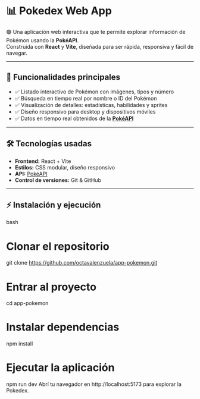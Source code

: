 # 📊 Pokedex Web App

🟢 Una aplicación web interactiva que te permite explorar información de Pokémon usando la **PokéAPI**.  
Construida con **React** y **Vite**, diseñada para ser rápida, responsiva y fácil de navegar.

---

## 🧰 Funcionalidades principales

- ✅ Listado interactivo de Pokémon con imágenes, tipos y número  
- ✅ Búsqueda en tiempo real por nombre o ID del Pokémon  
- ✅ Visualización de detalles: estadísticas, habilidades y sprites  
- ✅ Diseño responsivo para desktop y dispositivos móviles  
- ✅ Datos en tiempo real obtenidos de la **[PokéAPI](https://pokeapi.co/)**  

---

## 🛠 Tecnologías usadas

- **Frontend:** React + Vite  
- **Estilos:** CSS modular, diseño responsivo  
- **API:** [PokéAPI](https://pokeapi.co/)  
- **Control de versiones:** Git & GitHub  

---

## ⚡ Instalación y ejecución

bash
# Clonar el repositorio
git clone https://github.com/octavalenzuela/app-pokemon.git

# Entrar al proyecto
cd app-pokemon

# Instalar dependencias
npm install

# Ejecutar la aplicación
npm run dev
Abrí tu navegador en http://localhost:5173 para explorar la Pokedex.
